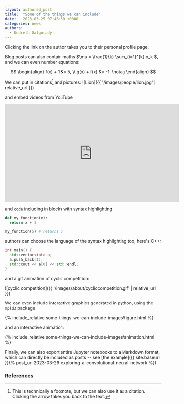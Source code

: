 ```yaml
---
layout: authored_post
title:  "Some of the things we can include"
date:   2023-03-25 07:46:38 +0000
categories: news
authors: 
  - Undreth Galgorady
---
```


Clicking the link on the author takes you to their personal profile page.

Blog posts can also contain maths $\mu = \frac{1}{k} \sum_{i=1}^{k} x_k $, and we can even number equations:

$$
\begin{align}
  f(x) + 1 &= 5,
  \\
  g(x) + f(x) &= -1.
  \notag
\end{align}
$$

We can put in citations[^citation] and pictures:
![Lion]({{ '/images/people/lion.jpg' | relative_url }})

and embed videos from YouTube

<iframe width="560" height="315" src="https://www.youtube.com/embed/iQf77WWNt40" title="YouTube video player" frameborder="0" allow="accelerometer; autoplay; clipboard-write; encrypted-media; gyroscope; picture-in-picture; web-share" allowfullscreen></iframe>

and `code` including in blocks with syntax highlighting
```python
def my_function(x):
  return x + 1

my_function(5) # returns 6
```
authors can choose the language of the syntax highlighting too, here's C++:
```cpp
int main() {
  std::vector<int> a;
  a.push_back(1);
  std::cout << a[0] << std::endl;
}
```

and a gif animation of cyclic competition:

![cyclic competition]({{ '/images/about/cycliccompetition.gif' | relative_url }})

We can even include interactive graphics generated in python, using the `mpld3` package

{% include_relative some-things-we-can-include-images/figure.html %}

and an interactive animation:

{% include_relative some-things-we-can-include-images/animation.html %}

Finally, we can also export entire Jupyter notebooks to a Markdown format, which can directly be included as posts -- see [the example]({{ site.baseurl }}{% post_url 2023-03-26-exploring-a-convolutional-neural-network %})


### References
[^citation]: This is technically a footnote, but we can also use it as a citation. Clicking the arrow takes you back to the text.
